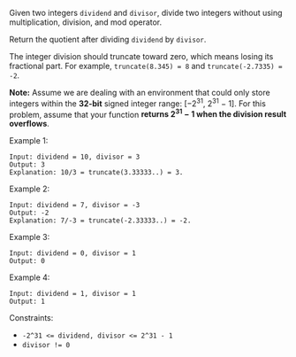 Given two integers `dividend` and `divisor`, divide two integers without using multiplication, division, and mod operator.

Return the quotient after dividing `dividend` by `divisor`.

The integer division should truncate toward zero, which means losing its fractional part. For example, `truncate(8.345) = 8` and `truncate(-2.7335) = -2`.

**Note:** Assume we are dealing with an environment that could only store integers within the **32-bit** signed integer range: [−2<sup>31</sup>, 2<sup>31</sup> − 1]. For this problem, assume that your function **returns 2<sup>31</sup> − 1 when the division result overflows**.

Example 1:
```
Input: dividend = 10, divisor = 3
Output: 3
Explanation: 10/3 = truncate(3.33333..) = 3.
```
Example 2:
```
Input: dividend = 7, divisor = -3
Output: -2
Explanation: 7/-3 = truncate(-2.33333..) = -2.
```
Example 3:
```
Input: dividend = 0, divisor = 1
Output: 0
```
Example 4:
```
Input: dividend = 1, divisor = 1
Output: 1
``` 

Constraints:
- `-2^31 <= dividend, divisor <= 2^31 - 1`
- `divisor != 0`

